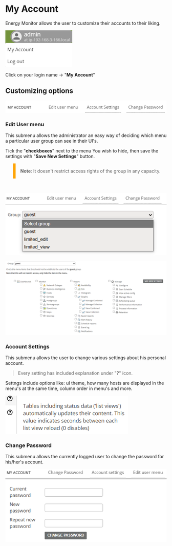 # My Account

Energy Monitor allows the user to customize their accounts to their liking.

![My_Account](/media/05_00_26_01_My_Account.png)

Click on your login name -> "**My Account**"

## Customizing options

![My_Account](/media/05_00_26_02_My_Account.png)

### Edit User menu

This submenu allows the administrator an easy way of deciding which menu a particular user group can see in their UI's. 

Tick the "**checkboxes**" next to the menu You wish to hide, then save the settings with "**Save New Settings**" button.

<blockquote style="border-left: 8px solid orange; padding: 15px;"> <b>Note</b>: 
It doesn't restrict access rights of the group in any capacity. 
</blockquote>
<br>

![My_Account](/media/05_00_26_03_My_Account.png)

![My_Account](/media/05_00_26_04_My_Account.png)


### Account Settings

This submenu allows the user to change various settings about his personal account.

> Every setting has included explanation under "**?**" icon. 

Settngs include options like: uI theme, how many hosts are displayed in the menu's at the same time, column order in menu's and more.


![My_Account](/media/05_00_26_05_My_Account.png)

### Change Password

This submenu allows the currently logged user to change the password for his/her's account.

![My_Account](/media/05_00_26_06_My_Account.png)






